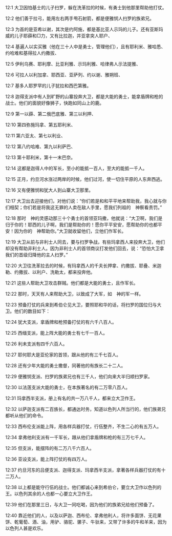 <a id="1"></a>12:1  大卫因怕基士的儿子扫罗，躲在洗革拉的时候，有勇士到他那里帮助他打仗。  

<a id="2"></a>12:2  他们善于拉弓，能用左右两手甩石射箭，都是便雅悯人扫罗的族弟兄。  

<a id="3"></a>12:3  为首的是亚希以谢，其次是约阿施，都是基比亚人示玛的儿子。还有亚斯玛威的儿子耶薛和□力，又有比拉迦，并亚拿突人耶户、  

<a id="4"></a>12:4  基遍人以实买雅（他在三十人中是勇士，管理他们），且有耶利米、雅哈悉、约哈难和基得拉人约撒拔、  

<a id="5"></a>12:5  伊利乌赛、耶利摩、比亚利雅、示玛利雅、哈律弗人示法提雅、  

<a id="6"></a>12:6  可拉人以利加拿、耶西亚、亚萨列、约以谢、雅朔班、  

<a id="7"></a>12:7  基多人耶罗罕的儿子犹拉和西巴第雅。  

<a id="8"></a>12:8  迦得支派中有人到旷野的山寨投奔大卫，都是大能的勇士，能拿盾牌和枪的战士。他们的面貌好像狮子，快跑如同山上的鹿。  

<a id="9"></a>12:9  第一以薛、第二俄巴底雅、第三以利押、  

<a id="10"></a>12:10  第四弥施玛拿、第五耶利米、  

<a id="11"></a>12:11  第六亚太、第七以利业、　  

<a id="12"></a>12:12  第八约哈难、第九以利萨巴、  

<a id="13"></a>12:13  第十耶利米，第十一末巴奈。　  

<a id="14"></a>12:14  这都是迦得人中的军长，至小的能抵一百人，至大的能抵一千人。  

<a id="15"></a>12:15  正月，约旦河水涨过两岸的时候，他们过河，使一切住平原的人东奔西逃。  

<a id="16"></a>12:16  又有便雅悯和犹大人到山寨大卫那里。  

<a id="17"></a>12:17  大卫出去迎接他们，对他们说：“你们若是和和平平地来帮助我，我心就与你们相契；你们若是将我这无罪的人卖在敌人手里，愿我们列祖的　神察看责罚。”  

<a id="18"></a>12:18  那时　神的灵感动那三十个勇士的首领亚玛撒，他就说：“大卫啊，我们是归于你的！耶西的儿子啊，我们是帮助你的！愿你平平安安，愿帮助你的也都平安！因为你的　神帮助你。”大卫就收留他们，立他们作军长。  

<a id="19"></a>12:19  大卫从前与非利士人同去，要与扫罗争战，有些玛拿西人来投奔大卫，他们却没有帮助非利士人。因为非利士人的首领商议打发他们回去，说：“恐怕大卫拿我们的首级归降他的主人扫罗。”  

<a id="20"></a>12:20  大卫往洗革拉去的时候，有玛拿西人的千夫长押拿、约撒拔、耶叠、米迦勒、约撒拔、以利户、洗勒太，都来投奔他。  

<a id="21"></a>12:21  这些人帮助大卫攻击群贼。他们都是大能的勇士，且作军长。  

<a id="22"></a>12:22  那时，天天有人来帮助大卫，以致成了大军，如　神的军一样。  

<a id="23"></a>12:23  预备打仗的兵来到希伯仑见大卫，要照耶和华的话，将扫罗的国位归与大卫。他们的数目如下：  

<a id="24"></a>12:24  犹大支派，拿盾牌和枪预备打仗的有六千八百人。  

<a id="25"></a>12:25  西缅支派，能上阵大能的勇士有七千一百人。  

<a id="26"></a>12:26  利未支派有四千六百人。　  

<a id="27"></a>12:27  耶何耶大是亚伦家的首领，跟从他的有三千七百人。  

<a id="28"></a>12:28  还有少年大能的勇士撒督，同著他的有族长二十二人。  

<a id="29"></a>12:29  便雅悯支派、扫罗的族弟兄也有三千人，他们向来大半归顺扫罗家。  

<a id="30"></a>12:30  以法莲支派大能的勇士，在本族著名的有二万零八百人。  

<a id="31"></a>12:31  玛拿西半支派，册上有名的共一万八千人，都来立大卫作王。  

<a id="32"></a>12:32  以萨迦支派有二百族长，都通达时务，知道以色列人所当行的，他们族弟兄都听从他们的命令。  

<a id="33"></a>12:33  西布伦支派能上阵，用各样兵器打仗，行伍整齐，不生二心的有五万人。  

<a id="34"></a>12:34  拿弗他利支派有一千军长，跟从他们拿盾牌和枪的有三万七千人。  

<a id="35"></a>12:35  但支派，能摆阵的有二万八千六百人。  

<a id="36"></a>12:36  亚设支派，能上阵打仗的有四万人。  

<a id="37"></a>12:37  约旦河东的吕便支派、迦得支派、玛拿西半支派，拿著各样兵器打仗的有十二万人。  

<a id="38"></a>12:38  以上都是能守行伍的战士。他们都诚心来到希伯仑，要立大卫作以色列的王。以色列其余的人也都一心要立大卫作王。  

<a id="39"></a>12:39  他们在那里三日，与大卫一同吃喝，因为他们的族弟兄给他们预备了。  

<a id="40"></a>12:40  靠近他们的人，以及以萨迦、西布伦、拿弗他利人，将许多面饼、无花果饼、乾葡萄、酒、油，用驴、骆驼、骡子、牛驮来，又带了许多的牛和羊来，因为以色列人甚是欢乐。  
